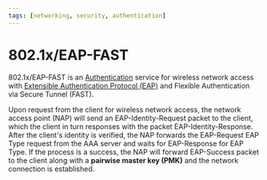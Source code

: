 ```yaml
---
tags: [networking, security, authentication]
---
```


# 802.1x/EAP-FAST

802.1x/EAP-FAST is an [Authentication](202210221150.md) service for wireless
network access with [Extensible Authentication Protocol (EAP)](202303082101.md)
and Flexible Authentication via Secure Tunnel (FAST).

Upon request from the client for wireless network access, the network access
point (NAP) will send an EAP-Identity-Request packet to the client, which the
client in turn responses with the packet EAP-Identity-Response. After the
client's identity is verified, the NAP forwards the EAP-Request EAP Type request
from the AAA server and waits for EAP-Response for EAP Type. If the process is a
success, the NAP will forward EAP-Success packet to the client along with a
**pairwise master key (PMK)** and the network connection is established.
